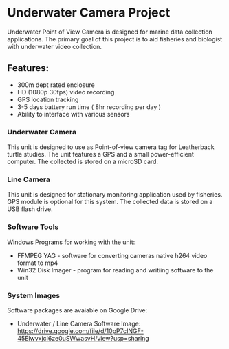 # Underwater Camera Project
Underwater Point of View Camera is designed for marine data collection applications. The primary goal of this project is to aid fisheries and biologist with underwater video collection.

## Features:
* 300m dept rated enclosure
* HD (1080p 30fps) video recording
* GPS location tracking
* 3-5 days battery run time ( 8hr recording per day )
* Ability to interface with various sensors

### Underwater Camera
This unit is designed to use as Point-of-view camera tag for Leatherback turtle studies. The unit features a GPS and a small power-efficient computer. The collected is stored on a microSD card.

### Line Camera
This unit is designed for stationary monitoring application used by fisheries. GPS module is optional for this system. The collected data is stored on a USB flash drive.

### Software Tools
Windows Programs for working with the unit:
* FFMPEG YAG - software for converting cameras native h264 video format to mp4
* Win32 Disk Imager - program for reading and writiing software to the unit

### System Images
Software packages are avaiable on Google Drive:
* Underwater / Line Camera Software Image: https://drive.google.com/file/d/10pP7cINGF-45ElwvxjcI6ze0uSWwasvH/view?usp=sharing